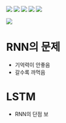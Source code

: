 ![](https://i.imgur.com/fUcQexe.png)
![](https://i.imgur.com/7UKeuck.png)
![](https://i.imgur.com/Tv83GM7.png)
![](https://i.imgur.com/uMynYBz.png)
![](https://i.imgur.com/lm5sP9m.png)

![](https://i.imgur.com/qFBZfzX.png)



# RNN의 문제
- 기억력이 안좋음
- 갈수록 까먹음

# LSTM
- RNN의 단점 보